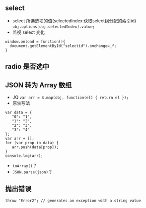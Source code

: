 ## select 
- select 所选选项的值(selectedIndex:获取select组分配的索引id)
 `obj.options[obj.selectedIndex].value;`
- 监视 select 变化 
 ```
 window.onload = function(){
   document.getElementById("selectid").onchange=_f;
 }
 ```

## radio 是否选中


## JSON 转为 Array 数组
- JQ `var arr = $.map(obj, function(el) { return el });`
- 原生写法
 ```
var data = {
    "0": "1",
    "1": "2",
    "2": "3",
    "3": "4"
};
var arr = [];
for (var prop in data) {
    arr.push(data[prop]);
}
console.log(arr);
 ```
- `toArray()`？
- `JSON.parse(json)`？

## 抛出错误
```
throw "Error2"; // generates an exception with a string value
```